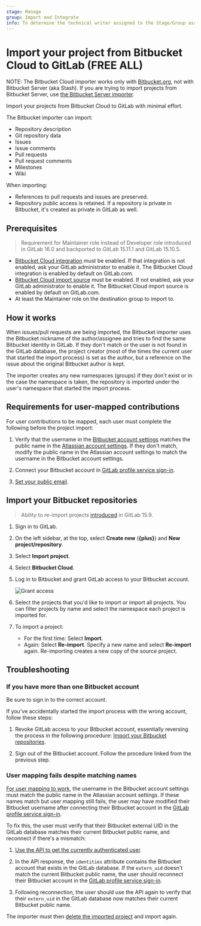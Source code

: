 ```yaml
---
stage: Manage
group: Import and Integrate
info: To determine the technical writer assigned to the Stage/Group associated with this page, see https://about.gitlab.com/handbook/product/ux/technical-writing/#assignments
---
```


# Import your project from Bitbucket Cloud to GitLab **(FREE ALL)**

NOTE:
The Bitbucket Cloud importer works only with [Bitbucket.org](https://bitbucket.org/), not with Bitbucket
Server (aka Stash). If you are trying to import projects from Bitbucket Server, use
[the Bitbucket Server importer](bitbucket_server.md).

Import your projects from Bitbucket Cloud to GitLab with minimal effort.

The Bitbucket importer can import:

- Repository description
- Git repository data
- Issues
- Issue comments
- Pull requests
- Pull request comments
- Milestones
- Wiki

When importing:

- References to pull requests and issues are preserved.
- Repository public access is retained. If a repository is private in Bitbucket, it's created as
  private in GitLab as well.

## Prerequisites

> Requirement for Maintainer role instead of Developer role introduced in GitLab 16.0 and backported to GitLab 15.11.1 and GitLab 15.10.5.

- [Bitbucket Cloud integration](../../../integration/bitbucket.md) must be enabled. If that integration is not enabled, ask your GitLab administrator
  to enable it. The Bitbucket Cloud integration is enabled by default on GitLab.com.
- [Bitbucket Cloud import source](../../../administration/settings/import_and_export_settings.md#configure-allowed-import-sources) must be enabled. If not enabled, ask your
  GitLab administrator to enable it. The Bitbucket Cloud import source is enabled by default on GitLab.com.
- At least the Maintainer role on the destination group to import to.

## How it works

When issues/pull requests are being imported, the Bitbucket importer uses the Bitbucket nickname of
the author/assignee and tries to find the same Bitbucket identity in GitLab. If they don't match or
the user is not found in the GitLab database, the project creator (most of the times the current
user that started the import process) is set as the author, but a reference on the issue about the
original Bitbucket author is kept.

The importer creates any new namespaces (groups) if they don't exist or in
the case the namespace is taken, the repository is imported under the user's
namespace that started the import process.

## Requirements for user-mapped contributions

For user contributions to be mapped, each user must complete the following before the project import:

1. Verify that the username in the [Bitbucket account settings](https://bitbucket.org/account/settings/)
   matches the public name in the [Atlassian account settings](https://id.atlassian.com/manage-profile/profile-and-visibility).
   If they don't match, modify the public name in the Atlassian account settings to match the
   username in the Bitbucket account settings.

1. Connect your Bitbucket account in [GitLab profile service sign-in](https://gitlab.com/-/profile/account).

1. [Set your public email](../../profile/index.md#set-your-public-email).

## Import your Bitbucket repositories

> Ability to re-import projects [introduced](https://gitlab.com/gitlab-org/gitlab/-/issues/23905) in GitLab 15.9.

1. Sign in to GitLab.
1. On the left sidebar, at the top, select **Create new** (**{plus}**) and **New project/repository**.
1. Select **Import project**.
1. Select **Bitbucket Cloud**.
1. Log in to Bitbucket and grant GitLab access to your Bitbucket account.

   ![Grant access](img/bitbucket_import_grant_access.png)

1. Select the projects that you'd like to import or import all projects.
   You can filter projects by name and select the namespace
   each project is imported for.

1. To import a project:
   - For the first time: Select **Import**.
   - Again: Select **Re-import**. Specify a new name and select **Re-import** again. Re-importing creates a new copy of the source project.

## Troubleshooting

### If you have more than one Bitbucket account

Be sure to sign in to the correct account.

If you've accidentally started the import process with the wrong account, follow these steps:

1. Revoke GitLab access to your Bitbucket account, essentially reversing the process in the following procedure: [Import your Bitbucket repositories](#import-your-bitbucket-repositories).

1. Sign out of the Bitbucket account. Follow the procedure linked from the previous step.

### User mapping fails despite matching names

[For user mapping to work](#requirements-for-user-mapped-contributions),
the username in the Bitbucket account settings must match the public name in the Atlassian account
settings. If these names match but user mapping still fails, the user may have modified their
Bitbucket username after connecting their Bitbucket account in the
[GitLab profile service sign-in](https://gitlab.com/-/profile/account).

To fix this, the user must verify that their Bitbucket external UID in the GitLab database matches their
current Bitbucket public name, and reconnect if there's a mismatch:

1. [Use the API to get the currently authenticated user](../../../api/users.md#for-non-administrator-users-1).

1. In the API response, the `identities` attribute contains the Bitbucket account that exists in
   the GitLab database. If the `extern_uid` doesn't match the current Bitbucket public name, the
   user should reconnect their Bitbucket account in the [GitLab profile service sign-in](https://gitlab.com/-/profile/account).

1. Following reconnection, the user should use the API again to verify that their `extern_uid` in
   the GitLab database now matches their current Bitbucket public name.

The importer must then [delete the imported project](../../project/settings/index.md#delete-a-project)
and import again.
